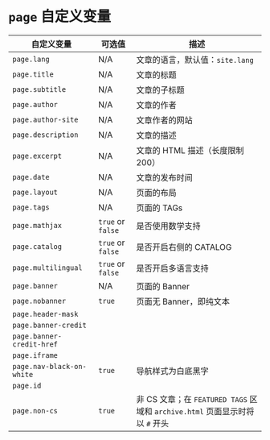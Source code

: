 ---
---
# `page` 自定义变量

| 自定义变量                | 可选值            | 描述                                                                         |
| ------------------------- | ----------------- | ---------------------------------------------------------------------------- |
| `page.lang`               | N/A               | 文章的语言，默认值：`site.lang`                                              |
| `page.title`              | N/A               | 文章的标题                                                                   |
| `page.subtitle`           | N/A               | 文章的子标题                                                                 |
| `page.author`             | N/A               | 文章的作者                                                                   |
| `page.author-site`        | N/A               | 文章作者的网站                                                               |
| `page.description`        | N/A               | 文章的描述                                                                   |
| `page.excerpt`            | N/A               | 文章的 HTML 描述（长度限制 200）                                             |
| `page.date`               | N/A               | 文章的发布时间                                                               |
| `page.layout`             | N/A               | 页面的布局                                                                   |
| `page.tags`               | N/A               | 页面的 TAGs                                                                  |
| `page.mathjax`            | `true` or `false` | 是否使用数学支持                                                             |
| `page.catalog`            | `true` or `false` | 是否开启右侧的 CATALOG                                                       |
| `page.multilingual`       | `true` or `false` | 是否开启多语言支持                                                           |
| `page.banner`             | N/A               | 页面的 Banner                                                                |
| `page.nobanner`           | `true`            | 页面无 Banner，即纯文本                                                      |
| `page.header-mask`        |                   |                                                                              |
| `page.banner-credit`      |                   |                                                                              |
| `page.banner-credit-href` |                   |                                                                              |
| `page.iframe`             |                   |                                                                              |
| `page.nav-black-on-white` | `true`            | 导航样式为白底黑字                                                           |
| `page.id`                 |                   |                                                                              |
| `page.non-cs`             | `true`            | 非 CS 文章；在 `FEATURED TAGS` 区域和 `archive.html` 页面显示时将以 `#` 开头 |
